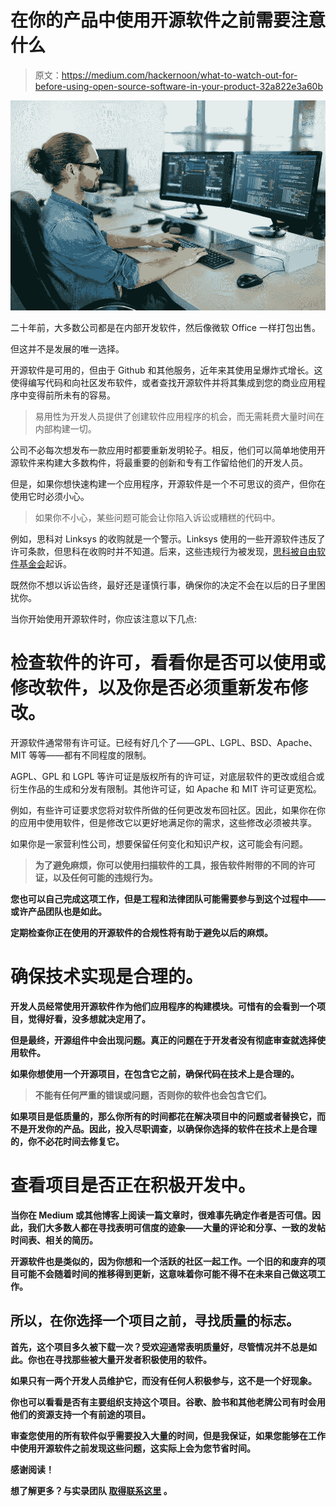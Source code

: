 # 在你的产品中使用开源软件之前需要注意什么

> 原文：<https://medium.com/hackernoon/what-to-watch-out-for-before-using-open-source-software-in-your-product-32a822e3a60b>

![](img/be389430be3d597f396875a91fdd74ff.png)

二十年前，大多数公司都是在内部开发软件，然后像微软 Office 一样打包出售。

但这并不是发展的唯一选择。

开源软件是可用的，但由于 Github 和其他服务，近年来其使用呈爆炸式增长。这使得编写代码和向社区发布软件，或者查找开源软件并将其集成到您的商业应用程序中变得前所未有的容易。

> 易用性为开发人员提供了创建软件应用程序的机会，而无需耗费大量时间在内部构建一切。

公司不必每次想发布一款应用时都要重新发明轮子。相反，他们可以简单地使用开源软件来构建大多数构件，将最重要的创新和专有工作留给他们的开发人员。

但是，如果你想快速构建一个应用程序，开源软件是一个不可思议的资产，但你在使用它时必须小心。

> 如果你不小心，某些问题可能会让你陷入诉讼或糟糕的代码中。

例如，思科对 Linksys 的收购就是一个警示。Linksys 使用的一些开源软件违反了许可条款，但思科在收购时并不知道。后来，这些违规行为被发现，[思科被自由软件基金会](https://www.theguardian.com/technology/blog/2008/dec/12/cisco-fsf-opensource)起诉。

既然你不想以诉讼告终，最好还是谨慎行事，确保你的决定不会在以后的日子里困扰你。

当你开始使用开源软件时，你应该注意以下几点:

# 检查软件的许可，看看你是否可以使用或修改软件，以及你是否必须重新发布修改。

开源软件通常带有许可证。已经有好几个了——GPL、LGPL、BSD、Apache、MIT 等等——都有不同程度的限制。

AGPL、GPL 和 LGPL 等许可证是版权所有的许可证，对底层软件的更改或组合或衍生作品的生成和分发有限制。其他许可证，如 Apache 和 MIT 许可证更宽松。

例如，有些许可证要求您将对软件所做的任何更改发布回社区。因此，如果你在你的应用中使用软件，但是修改它以更好地满足你的需求，这些修改必须被共享。

如果你是一家营利性公司，想要保留任何变化和知识产权，这可能会有问题。

> **为了避免麻烦，你可以使用扫描软件的工具，报告软件附带的**[](https://choosealicense.com/licenses/)****不同的许可证，以及任何可能的违规行为。****

**您也可以自己完成这项工作，但是工程和法律团队可能需要参与到这个过程中——或许产品团队也是如此。**

**定期检查你正在使用的开源软件的合规性将有助于避免以后的麻烦。**

# ****确保技术实现是合理的。****

**开发人员经常使用开源软件作为他们应用程序的构建模块。可惜有的会看到一个项目，觉得好看，没多想就决定用了。**

**但是最终，开源组件中会出现问题。真正的问题在于开发者没有彻底审查就选择使用软件。**

**如果你想使用一个开源项目，在包含它之前，确保代码在技术上是合理的。**

> **不能有任何严重的错误或问题，否则你的软件也会包含它们。**

**如果项目是低质量的，那么你所有的时间都花在解决项目中的问题或者替换它，而不是开发你的产品。因此，投入尽职调查，以确保你选择的软件在技术上是合理的，你不必花时间去修复它。**

# ****查看项目是否正在积极开发中。****

**当你在 Medium 或其他博客上阅读一篇文章时，很难事先确定作者是否可信。因此，我们大多数人都在寻找表明可信度的迹象——大量的评论和分享、一致的发帖时间表、相关的简历。**

**开源软件也是类似的，因为你想和一个活跃的社区一起工作。一个旧的和废弃的项目可能不会随着时间的推移得到更新，这意味着你可能不得不在未来自己做这项工作。**

## **所以，在你选择一个项目之前，寻找质量的标志。**

**首先，这个项目多久被下载一次？受欢迎通常表明质量好，尽管情况并不总是如此。你也在寻找那些被大量开发者积极使用的软件。**

**如果只有一两个开发人员维护它，而没有任何人积极参与，这不是一个好现象。**

**你也可以看看是否有主要组织支持这个项目。谷歌、脸书和其他老牌公司有时会用他们的资源支持一个有前途的项目。**

**审查您使用的所有软件似乎需要投入大量的时间，但是我保证，如果您能够在工作中使用开源软件之前发现这些问题，这实际上会为您节省时间。**

****感谢阅读！****

****想了解更多？与实录团队** [取得联系**这里**](https://chronicled.typeform.com/to/y80B2Y) **。****